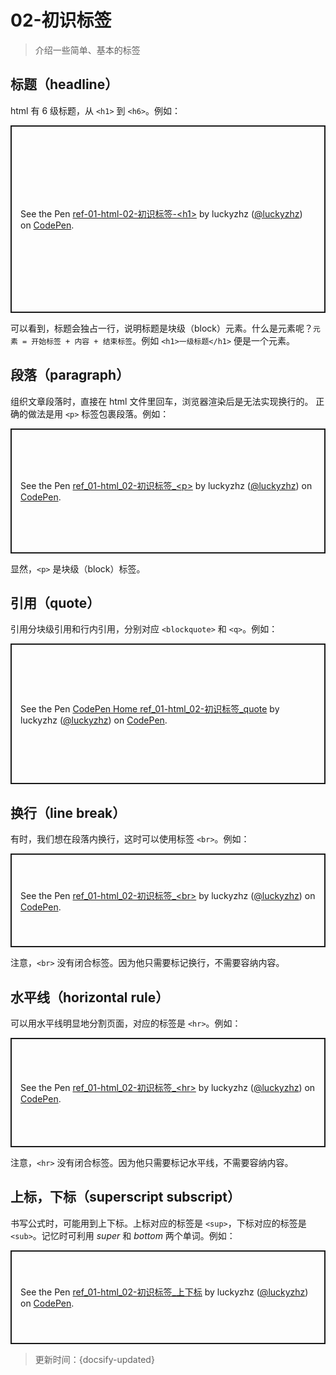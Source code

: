 # 02-初识标签

> 介绍一些简单、基本的标签

## 标题（headline）

html 有 6 级标题，从 `<h1>` 到 `<h6>`。例如：

<p class="codepen" data-height="300" data-default-tab="html,result" data-slug-hash="MWvxRQW" data-editable="true" data-user="luckyzhz" style="height: 300px; box-sizing: border-box; display: flex; align-items: center; justify-content: center; border: 2px solid; margin: 1em 0; padding: 1em;">
  <span>See the Pen <a href="https://codepen.io/luckyzhz/pen/MWvxRQW">
  ref-01-html-02-初识标签-&lt;h1&gt;</a> by luckyzhz (<a href="https://codepen.io/luckyzhz">@luckyzhz</a>)
  on <a href="https://codepen.io">CodePen</a>.</span>
</p>
<script async src="https://cpwebassets.codepen.io/assets/embed/ei.js"></script>

可以看到，标题会独占一行，说明标题是块级（block）元素。什么是元素呢？`元素 = 开始标签 + 内容 + 结束标签`。例如 `<h1>一级标题</h1>` 便是一个元素。

## 段落（paragraph）

组织文章段落时，直接在 html 文件里回车，浏览器渲染后是无法实现换行的。
正确的做法是用 `<p>` 标签包裹段落。例如：

<p class="codepen" data-height="200" data-default-tab="html,result" data-slug-hash="BadbEbb" data-editable="true" data-user="luckyzhz" style="height: 200px; box-sizing: border-box; display: flex; align-items: center; justify-content: center; border: 2px solid; margin: 1em 0; padding: 1em;">
  <span>See the Pen <a href="https://codepen.io/luckyzhz/pen/BadbEbb">
  ref_01-html_02-初识标签_&lt;p&gt;</a> by luckyzhz (<a href="https://codepen.io/luckyzhz">@luckyzhz</a>)
  on <a href="https://codepen.io">CodePen</a>.</span>
</p>
<script async src="https://cpwebassets.codepen.io/assets/embed/ei.js"></script>

显然，`<p>` 是块级（block）标签。

## 引用（quote）

引用分块级引用和行内引用，分别对应 `<blockquote>` 和 `<q>`。例如：

<p class="codepen" data-height="225" data-default-tab="html,result" data-slug-hash="NWvJVxW" data-editable="true" data-user="luckyzhz" style="height: 225px; box-sizing: border-box; display: flex; align-items: center; justify-content: center; border: 2px solid; margin: 1em 0; padding: 1em;">
  <span>See the Pen <a href="https://codepen.io/luckyzhz/pen/NWvJVxW">
  CodePen Home ref_01-html_02-初识标签_quote</a> by luckyzhz (<a href="https://codepen.io/luckyzhz">@luckyzhz</a>)
  on <a href="https://codepen.io">CodePen</a>.</span>
</p>
<script async src="https://cpwebassets.codepen.io/assets/embed/ei.js"></script>

## 换行（line break）

有时，我们想在段落内换行，这时可以使用标签 `<br>`。例如：

<p class="codepen" data-height="150" data-default-tab="html,result" data-slug-hash="NWvJVaG" data-editable="true" data-user="luckyzhz" style="height: 150px; box-sizing: border-box; display: flex; align-items: center; justify-content: center; border: 2px solid; margin: 1em 0; padding: 1em;">
  <span>See the Pen <a href="https://codepen.io/luckyzhz/pen/NWvJVaG">
  ref_01-html_02-初识标签_&lt;br&gt;</a> by luckyzhz (<a href="https://codepen.io/luckyzhz">@luckyzhz</a>)
  on <a href="https://codepen.io">CodePen</a>.</span>
</p>
<script async src="https://cpwebassets.codepen.io/assets/embed/ei.js"></script>

注意，`<br>` 没有闭合标签。因为他只需要标记换行，不需要容纳内容。

## 水平线（horizontal rule）

可以用水平线明显地分割页面，对应的标签是 `<hr>`。例如：

<p class="codepen" data-height="175" data-default-tab="html,result" data-slug-hash="NWvJVyx" data-editable="true" data-user="luckyzhz" style="height: 175px; box-sizing: border-box; display: flex; align-items: center; justify-content: center; border: 2px solid; margin: 1em 0; padding: 1em;">
  <span>See the Pen <a href="https://codepen.io/luckyzhz/pen/NWvJVyx">
  ref_01-html_02-初识标签_&lt;hr&gt;</a> by luckyzhz (<a href="https://codepen.io/luckyzhz">@luckyzhz</a>)
  on <a href="https://codepen.io">CodePen</a>.</span>
</p>
<script async src="https://cpwebassets.codepen.io/assets/embed/ei.js"></script>

注意，`<hr>` 没有闭合标签。因为他只需要标记水平线，不需要容纳内容。

## 上标，下标（superscript subscript）

书写公式时，可能用到上下标。上标对应的标签是 `<sup>`，下标对应的标签是 `<sub>`。记忆时可利用 *super* 和 *bottom* 两个单词。例如：

<p class="codepen" data-height="150" data-default-tab="html,result" data-slug-hash="WNEmByx" data-editable="true" data-user="luckyzhz" style="height: 150px; box-sizing: border-box; display: flex; align-items: center; justify-content: center; border: 2px solid; margin: 1em 0; padding: 1em;">
  <span>See the Pen <a href="https://codepen.io/luckyzhz/pen/WNEmByx">
  ref_01-html_02-初识标签_上下标</a> by luckyzhz (<a href="https://codepen.io/luckyzhz">@luckyzhz</a>)
  on <a href="https://codepen.io">CodePen</a>.</span>
</p>
<script async src="https://cpwebassets.codepen.io/assets/embed/ei.js"></script>



> 更新时间：{docsify-updated}